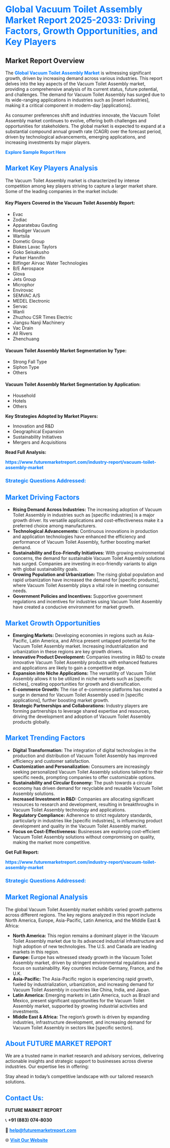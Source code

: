 <h1 style="color: #007BFF;">Global Vacuum Toilet Assembly Market Report 2025-2033: Driving Factors, Growth Opportunities, and Key Players</h1>

<section id="overview">
<h2>Market Report Overview</h2>
<p>The <a href="https://www.futuremarketreport.com/industry-report/vacuum-toilet-assembly-market" style="color: #007BFF; text-decoration: none;"><strong>Global Vacuum Toilet Assembly Market</strong></a> is witnessing significant growth, driven by increasing demand across various industries. This report delves into the key aspects of the Vacuum Toilet Assembly market, providing a comprehensive analysis of its current status, future potential, and challenges. The demand for Vacuum Toilet Assembly has surged due to its wide-ranging applications in industries such as [insert industries], making it a critical component in modern-day [applications].</p>
<p>As consumer preferences shift and industries innovate, the Vacuum Toilet Assembly market continues to evolve, offering both challenges and opportunities for stakeholders. The global market is expected to expand at a substantial compound annual growth rate (CAGR) over the forecast period, driven by technological advancements, emerging applications, and increasing investments by major players.</p>
</section>

<section id="overview">
<p><a href="https://www.futuremarketreport.com/request-sample/reportId=56940" style="color: #007BFF; text-decoration: none;"><strong>Explore Sample Report Here</strong></a></p>
</section>

<section id="key-players">
<h2 style="color: #007BFF;">Market Key Players Analysis</h2>
<p>The Vacuum Toilet Assembly market is characterized by intense competition among key players striving to capture a larger market share. Some of the leading companies in the market include:</p>
<h4>Key Players Covered in the Vacuum Toilet Assembly Report:</h4>
<ul><li>Evac</li><li>Zodiac</li><li>Apparatebau Gauting</li><li>Roediger Vacuum</li><li>Wartsila</li><li>Dometic Group</li><li>Blakes Lavac Taylors</li><li>Goko Seisakusho</li><li>Parker Hannifin</li><li>Bilfinger Airvac Water Technologies</li><li>B/E Aerospace</li><li>Glova</li><li>Jets Group</li><li>Microphor</li><li>Envirovac</li><li>SEMVAC A/S</li><li>MEDEL Electronic</li><li>Servac</li><li>Wanli</li><li>Zhuzhou CSR Times Electric</li><li>Jiangsu Nanji Machinery</li><li>Vac Drain</li><li>All Rivers</li><li>Zhenchuang</li></ul>
<h4>Vacuum Toilet Assembly Market Segmentation by Type:</h4>
<ul><li>Strong Fall Type</li><li>Siphon Type</li><li>Others</li></ul>

<h4>Vacuum Toilet Assembly Market Segmentation by Application:</h4>
<ul><li>Household</li><li>Hotels</li><li>Others</li></ul>
<p><strong>Key Strategies Adopted by Market Players:</strong></p>
<ul>
<li>Innovation and R&D</li>
<li>Geographical Expansion</li>
<li>Sustainability Initiatives</li>
<li>Mergers and Acquisitions</li>
</ul>
</section>

<section>
<p><strong>Read Full Analysis: </strong></p><a href="https://www.futuremarketreport.com/industry-report/vacuum-toilet-assembly-market" style="color: #007BFF; text-decoration: none;"><strong>https://www.futuremarketreport.com/industry-report/vacuum-toilet-assembly-market</strong></a>
<h3 style="color: #007BFF;">Strategic Questions Addressed:</h3>
</section>

<section id="driving-factors">
<h2 style="color: #007BFF;">Market Driving Factors</h2>
<ul>
<li><strong>Rising Demand Across Industries:</strong> The increasing adoption of Vacuum Toilet Assembly in industries such as [specific industries] is a major growth driver. Its versatile applications and cost-effectiveness make it a preferred choice among manufacturers.</li>
<li><strong>Technological Advancements:</strong> Continuous innovations in production and application technologies have enhanced the efficiency and performance of Vacuum Toilet Assembly, further boosting market demand.</li>
<li><strong>Sustainability and Eco-Friendly Initiatives:</strong> With growing environmental concerns, the demand for sustainable Vacuum Toilet Assembly solutions has surged. Companies are investing in eco-friendly variants to align with global sustainability goals.</li>
<li><strong>Growing Population and Urbanization:</strong> The rising global population and rapid urbanization have increased the demand for [specific products], where Vacuum Toilet Assembly plays a vital role in meeting consumer needs.</li>
<li><strong>Government Policies and Incentives:</strong> Supportive government regulations and incentives for industries using Vacuum Toilet Assembly have created a conducive environment for market growth.</li>
</ul>
</section>

<section id="growth-opportunities">
<h2 style="color: #007BFF;">Market Growth Opportunities</h2>
<ul>
<li><strong>Emerging Markets:</strong> Developing economies in regions such as Asia-Pacific, Latin America, and Africa present untapped potential for the Vacuum Toilet Assembly market. Increasing industrialization and urbanization in these regions are key growth drivers.</li>
<li><strong>Innovative Product Development:</strong> Companies investing in R&D to create innovative Vacuum Toilet Assembly products with enhanced features and applications are likely to gain a competitive edge.</li>
<li><strong>Expansion into Niche Applications:</strong> The versatility of Vacuum Toilet Assembly allows it to be utilized in niche markets such as [specific niches], creating opportunities for growth and diversification.</li>
<li><strong>E-commerce Growth:</strong> The rise of e-commerce platforms has created a surge in demand for Vacuum Toilet Assembly used in [specific applications], further boosting market growth.</li>
<li><strong>Strategic Partnerships and Collaborations:</strong> Industry players are forming partnerships to leverage shared expertise and resources, driving the development and adoption of Vacuum Toilet Assembly products globally.</li>
</ul>
</section>

<section id="trending-factors">
<h2 style="color: #007BFF;">Market Trending Factors</h2>
<ul>
<li><strong>Digital Transformation:</strong> The integration of digital technologies in the production and distribution of Vacuum Toilet Assembly has improved efficiency and customer satisfaction.</li>
<li><strong>Customization and Personalization:</strong> Consumers are increasingly seeking personalized Vacuum Toilet Assembly solutions tailored to their specific needs, prompting companies to offer customizable options.</li>
<li><strong>Sustainability and Circular Economy:</strong> The push towards a circular economy has driven demand for recyclable and reusable Vacuum Toilet Assembly solutions.</li>
<li><strong>Increased Investment in R&D:</strong> Companies are allocating significant resources to research and development, resulting in breakthroughs in Vacuum Toilet Assembly technology and applications.</li>
<li><strong>Regulatory Compliance:</strong> Adherence to strict regulatory standards, particularly in industries like [specific industries], is influencing product development and quality in the Vacuum Toilet Assembly market.</li>
<li><strong>Focus on Cost-Effectiveness:</strong> Businesses are exploring cost-efficient Vacuum Toilet Assembly solutions without compromising on quality, making the market more competitive.</li>
</ul>
</section>

<section>
<p><strong>Get Full Report: </strong></p><a href="https://www.futuremarketreport.com/industry-report/vacuum-toilet-assembly-market" style="color: #007BFF; text-decoration: none;"><strong>https://www.futuremarketreport.com/industry-report/vacuum-toilet-assembly-market</strong></a>
<h3 style="color: #007BFF;">Strategic Questions Addressed:</h3>
</section>


<section id="regional-analysis">
<h2 style="color: #007BFF;">Market Regional Analysis</h2>
<p>The global Vacuum Toilet Assembly market exhibits varied growth patterns across different regions. The key regions analyzed in this report include North America, Europe, Asia-Pacific, Latin America, and the Middle East & Africa:</p>
<ul>
<li><strong>North America:</strong> This region remains a dominant player in the Vacuum Toilet Assembly market due to its advanced industrial infrastructure and high adoption of new technologies. The U.S. and Canada are leading markets in this region.</li>
<li><strong>Europe:</strong> Europe has witnessed steady growth in the Vacuum Toilet Assembly market, driven by stringent environmental regulations and a focus on sustainability. Key countries include Germany, France, and the U.K.</li>
<li><strong>Asia-Pacific:</strong> The Asia-Pacific region is experiencing rapid growth, fueled by industrialization, urbanization, and increasing demand for Vacuum Toilet Assembly in countries like China, India, and Japan.</li>
<li><strong>Latin America:</strong> Emerging markets in Latin America, such as Brazil and Mexico, present significant opportunities for the Vacuum Toilet Assembly market, supported by growing industrial activities and investments.</li>
<li><strong>Middle East & Africa:</strong> The region’s growth is driven by expanding industries, infrastructure development, and increasing demand for Vacuum Toilet Assembly in sectors like [specific sectors].</li>
</ul>
</section>

<footer>
<h2 style="color: #007BFF;">About FUTURE MARKET REPORT</h2>
<p>We are a trusted name in market research and advisory services, delivering actionable insights and strategic support to businesses across diverse industries. Our expertise lies in offering:</p>

<p>Stay ahead in today’s competitive landscape with our tailored research solutions.</p>

<h2 style="color: #007BFF;">Contact Us:</h2>
<p><strong>FUTURE MARKET REPORT</strong></p>
<p>📞 <strong>+91 (883) 074-8030</strong></p>
<p>📧 <strong><a href="mailto:help@futuremarketreport.com" style="color: #007BFF;">help@futuremarketreport.com</a></strong></p>
<p>🌐 <strong><a href="https://www.futuremarketreport.com/" style="color: #007BFF;">Visit Our Website</a></strong></p>
</footer>
